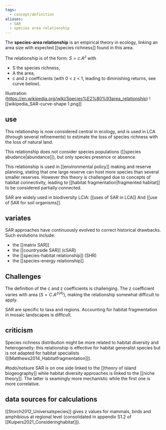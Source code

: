 ```yaml
---
tags:
  - concept/definition
aliases:
  - SAR
  - species area relationship
---
```

The **species-area relationship** is an empirical theory in ecology, linking an area size with expected [[species richness]] found in this area. 

The relationship is of the form:
$S = c.A^z$ 
with 
- S the species richness, 
- A the area, 
- c and z coefficients (with 0 < z < 1, leading to diminishing returns, see curve below). 

Illustration (https://en.wikipedia.org/wiki/Species%E2%80%93area_relationship)
![[wikipedia_SAR-curve-shape 1.png]]
## use
This relationship is now considered central in ecology, and is used in LCA (through several refinements) to estimate the loss of species richness with the loss of natural land. 

This relationship does not consider species populations ([[species abudance|abundance]]), but only species presence or absence.

This relationship is used in [[environmental policy]] making and reserve planning, stating that one large reserve can host more species than several smaller reserves. However this theory is challenged due to concepts of habitat connectivity, leading to [[habitat fragmentation|fragmented habitat]] to be considered partially connected.

SAR are widely used in biodiversity LCIA:  [[uses of SAR in LCA]]
And [[use of SAR for soil organisms]].
## variates
SAR approaches have continuously evolved to correct historical drawbacks. Such evolutions include:
- the [[matrix SAR]]
- the [[countryside SAR]] (cSAR)
- the [[species-habitat relationship]] (SHR)
- the [[species-energy relationship]]

## Challenges
The definition of the c and z coefficients is challenging. 
The z coefficient varies with area ($S=C.A^{z(A)}$), making the relationship somewhat difficult to apply.

SAR are specific to taxa and regions.
Accounting for habitat fragmentation in mosaic landscapes is difficult.

## criticism
Species richness distribution might be more related to habitat diversity and heterogeneity: this relationship is effective for habitat generalist species but is not adapted for habitat specialists ([[Matthews2014_Habitatfragmentation]]). 

#todo/notsure SAR is on one side linked to the [[theory of island biogeography]] while habitat diversity approaches is linked to the [[niche theory]]. The latter is seamingly more mechanistic while the first one is more correlative.
## data sources for calculations
[[Storch2012_Universalspecies]] gives z values for mammals, birds and amphibious at regional level (consolidated in appendix S1.2 of [[Kuipers2021_Consideringhabitat]]).